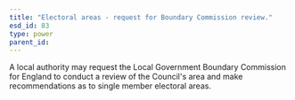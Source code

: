 ```yaml
---
title: "Electoral areas - request for Boundary Commission review."
esd_id: 83
type: power
parent_id:  
---
```


A local authority may request the Local Government Boundary Commission for England to conduct a review of the Council's area and make recommendations as to single member electoral areas.

